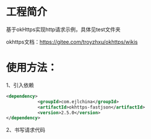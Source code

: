 # 工程简介
基于okHttps实现http请求示例，具体见test文件夹

okhttps文档：https://gitee.com/troyzhxu/okhttps/wikis

# 使用方法：
1、引入依赖
```xml
<dependency>
            <groupId>com.ejlchina</groupId>
            <artifactId>okhttps-fastjson</artifactId>
            <version>2.5.0</version>
</dependency>
```

2、书写请求代码